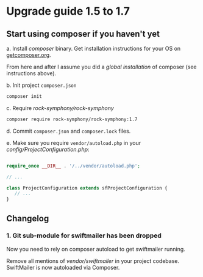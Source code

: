 Upgrade guide 1.5 to 1.7
========================

## Start using composer if you haven't yet

a. Install *composer* binary. 
   Get installation instructions for your OS on [getcomposer.org](https://getcomposer.org/doc/00-intro.md).
   
   From here and after I assume you did a *global installation* of composer (see instructions above).

b. Init project `composer.json`
   
   ```bash
   composer init
   ```
   
c. Require *rock-symphony/rock-symphony*

   ```bash
   composer require rock-symphony/rock-symphony:1.7
   ```

d. Commit `composer.json` and `composer.lock` files.

e. Make sure you require `vendor/autoload.php` in your *config/ProjectConfiguration.php*:

   ```php
   
   require_once __DIR__ . '/../vendor/autoload.php';
   
   // ...
   
   class ProjectConfiguration extends sfProjectConfiguration {
      // ...
   }
   
   ```

## Changelog

### 1. Git sub-module for swiftmailer has been dropped
 
Now you need to rely on composer autoload to get swiftmailer running.

Remove all mentions of *vendor/swiftmailer* in your project codebase. 
SwiftMailer is now autoloaded via Composer.
